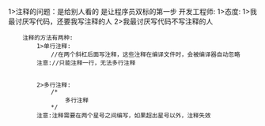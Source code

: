 1>注释的问题：是给别人看的
		是让程序员双标的第一步
			开发工程师:
					1>态度: 
						1>我最讨厌写代码，还要我写注释的人
						2>我最讨厌写代码不写注释的人
						
		注释的方法有两种: 
			1>单行注释: 
				//在两个斜杠后面写注释，这些注释在编译文件时，会被编译器自动忽略
			注意://只能注释一行，无法多行注释
			
			
			2>多行注释: 
				/*
					多行注释
				*/
			注意:注释需要在两个星号之间编写，如果超出星号以外，注释失效